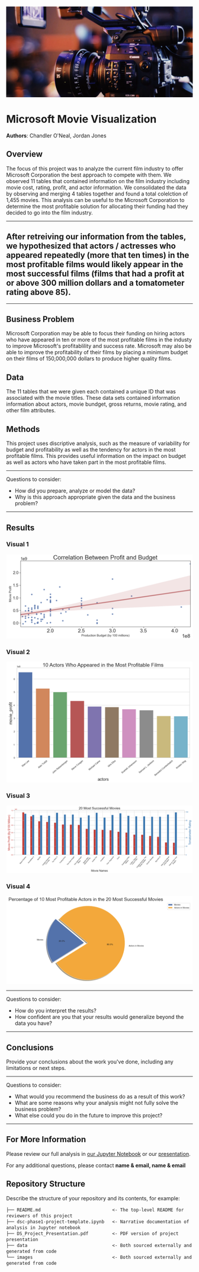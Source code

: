 ![camera_cover](images/camera_cover.png)


# Microsoft Movie Visualization 

**Authors**: Chandler O'Neal, Jordan Jones

## Overview

The focus of this project was to analyze the current film industry to offer Microsoft Corporation the best approach to compete with them. We observed 11 tables that contained information on the film industry including movie cost, rating, profit, and actor information. We consolidated the data by observing and merging 4 tables together and found a total colelction of 1,455 movies. This analysis can be useful to the Microsoft Corporation to determine the most profitable solution for allocating their funding had they decided to go into the film industry. 



----
## After retreiving our information from the tables, we hypothesized that actors / actresses who appeared repeatedly (more that ten times) in the most profitable films would likely appear in the most successful films (films that had a profit at or above 300 million dollars and a tomatometer rating above 85). 
---



## Business Problem

Microsoft Corporation may be able to focus their funding on hiring actors who have appeared in ten or more of the most profitable films in the industy to improve Microsoft's profitablility and success rate. Microsoft may also be able to improve the profitability of their films by placing a minimum budget on their films of 150,000,000 dollars to produce higher quality films. 



## Data

The 11 tables that we were given each contained a unique ID that was associated with the movie titles. These data sets contained information information about actors, movie bundget, gross returns, movie rating, and other film attributes.


## Methods

This project uses discriptive analysis, such as the measure of variability for budget and profitability as well as the tendency for actors in the most profitable films. This provides useful information on the impact on budget as well as actors who have taken part in the most profitable films. 

***
Questions to consider:
* How did you prepare, analyze or model the data?
* Why is this approach appropriate given the data and the business problem?
***

## Results


### Visual 1
![regression plot](images/regression.png)


### Visual 2
![actor bar plot](images/bar_plot.png)


### Visual 3
![top 20 bar plot](images/20_bar_plot.png)


### Visual 4
![pie plot](images/pie_plot.png)


***
Questions to consider:
* How do you interpret the results?
* How confident are you that your results would generalize beyond the data you have?
***


## Conclusions

Provide your conclusions about the work you've done, including any limitations or next steps.

***
Questions to consider:
* What would you recommend the business do as a result of this work?
* What are some reasons why your analysis might not fully solve the business problem?
* What else could you do in the future to improve this project?
***

## For More Information

Please review our full analysis in [our Jupyter Notebook](./dsc-phase1-project-template.ipynb) or our [presentation](./DS_Project_Presentation.pdf).

For any additional questions, please contact **name & email, name & email**

## Repository Structure

Describe the structure of your repository and its contents, for example:

```
├── README.md                           <- The top-level README for reviewers of this project
├── dsc-phase1-project-template.ipynb   <- Narrative documentation of analysis in Jupyter notebook
├── DS_Project_Presentation.pdf         <- PDF version of project presentation
├── data                                <- Both sourced externally and generated from code
└── images                              <- Both sourced externally and generated from code
```
